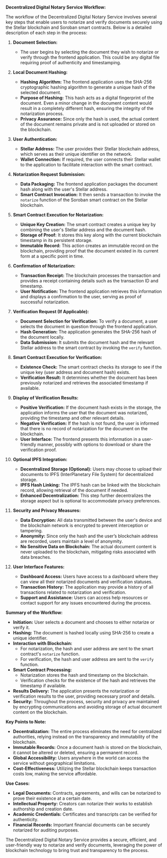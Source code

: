 **Decentralized Digital Notary Service Workflow:**

The workflow of the Decentralized Digital Notary Service involves several key steps that enable users to notarize and verify documents securely using the Stellar blockchain and Soroban smart contracts. Below is a detailed description of each step in the process:

1. **Document Selection:**
   - The user begins by selecting the document they wish to notarize or verify through the frontend application. This could be any digital file requiring proof of authenticity and timestamping.

2. **Local Document Hashing:**
   - **Hashing Algorithm:** The frontend application uses the SHA-256 cryptographic hashing algorithm to generate a unique hash of the selected document.
   - **Purpose of Hashing:** This hash acts as a digital fingerprint of the document. Even a minor change in the document content would result in a completely different hash, ensuring the integrity of the notarization process.
   - **Privacy Assurance:** Since only the hash is used, the actual content of the document remains private and is not uploaded or stored on the blockchain.

3. **User Authentication:**
   - **Stellar Address:** The user provides their Stellar blockchain address, which serves as their unique identifier on the network.
   - **Wallet Connection:** If required, the user connects their Stellar wallet to the application to facilitate interaction with the smart contract.

4. **Notarization Request Submission:**
   - **Data Packaging:** The frontend application packages the document hash along with the user's Stellar address.
   - **Smart Contract Invocation:** It then sends a transaction to invoke the `notarize` function of the Soroban smart contract on the Stellar blockchain.

5. **Smart Contract Execution for Notarization:**
   - **Unique Key Creation:** The smart contract creates a unique key by combining the user's Stellar address and the document hash.
   - **Storage of Proof:** It stores this key along with the current blockchain timestamp in its persistent storage.
   - **Immutable Record:** This action creates an immutable record on the blockchain, providing proof that the document existed in its current form at a specific point in time.

6. **Confirmation of Notarization:**
   - **Transaction Receipt:** The blockchain processes the transaction and provides a receipt containing details such as the transaction ID and timestamp.
   - **User Notification:** The frontend application retrieves this information and displays a confirmation to the user, serving as proof of successful notarization.

7. **Verification Request (If Applicable):**
   - **Document Selection for Verification:** To verify a document, a user selects the document in question through the frontend application.
   - **Hash Generation:** The application generates the SHA-256 hash of the document locally.
   - **Data Submission:** It submits the document hash and the relevant Stellar address to the smart contract by invoking the `verify` function.

8. **Smart Contract Execution for Verification:**
   - **Existence Check:** The smart contract checks its storage to see if the unique key (user address and document hash) exists.
   - **Verification Result:** It determines whether the document has been previously notarized and retrieves the associated timestamp if available.

9. **Display of Verification Results:**
   - **Positive Verification:** If the document hash exists in the storage, the application informs the user that the document was notarized, providing the timestamp and other relevant details.
   - **Negative Verification:** If the hash is not found, the user is informed that there is no record of notarization for the document on the blockchain.
   - **User Interface:** The frontend presents this information in a user-friendly manner, possibly with options to download or share the verification proof.

10. **Optional IPFS Integration:**
    - **Decentralized Storage (Optional):** Users may choose to upload their documents to IPFS (InterPlanetary File System) for decentralized storage.
    - **IPFS Hash Linking:** The IPFS hash can be linked with the blockchain record, allowing retrieval of the document if needed.
    - **Enhanced Decentralization:** This step further decentralizes the storage aspect but is optional to accommodate privacy preferences.

11. **Security and Privacy Measures:**
    - **Data Encryption:** All data transmitted between the user's device and the blockchain network is encrypted to prevent interception or tampering.
    - **Anonymity:** Since only the hash and the user’s blockchain address are recorded, users maintain a level of anonymity.
    - **No Sensitive Data on Blockchain:** The actual document content is never uploaded to the blockchain, mitigating risks associated with data breaches.

12. **User Interface Features:**
    - **Dashboard Access:** Users have access to a dashboard where they can view all their notarized documents and verification statuses.
    - **Transaction History:** The application may provide a history of all transactions related to notarization and verification.
    - **Support and Assistance:** Users can access help resources or contact support for any issues encountered during the process.

**Summary of the Workflow:**

- **Initiation:** User selects a document and chooses to either notarize or verify it.
- **Hashing:** The document is hashed locally using SHA-256 to create a unique identifier.
- **Interaction with Blockchain:**
  - For notarization, the hash and user address are sent to the smart contract's `notarize` function.
  - For verification, the hash and user address are sent to the `verify` function.
- **Smart Contract Processing:**
  - Notarization stores the hash and timestamp on the blockchain.
  - Verification checks for the existence of the hash and retrieves the timestamp if available.
- **Results Delivery:** The application presents the notarization or verification results to the user, providing necessary proof and details.
- **Security:** Throughout the process, security and privacy are maintained by encrypting communications and avoiding storage of actual document content on the blockchain.

**Key Points to Note:**

- **Decentralization:** The entire process eliminates the need for centralized authorities, relying instead on the transparency and immutability of the blockchain.
- **Immutable Records:** Once a document hash is stored on the blockchain, it cannot be altered or deleted, ensuring a permanent record.
- **Global Accessibility:** Users anywhere in the world can access the service without geographical limitations.
- **Cost-Effectiveness:** Utilizing the Stellar blockchain keeps transaction costs low, making the service affordable.

**Use Cases:**

- **Legal Documents:** Contracts, agreements, and wills can be notarized to prove their existence at a certain date.
- **Intellectual Property:** Creators can notarize their works to establish authorship and creation date.
- **Academic Credentials:** Certificates and transcripts can be verified for authenticity.
- **Financial Records:** Important financial documents can be securely notarized for auditing purposes.

The Decentralized Digital Notary Service provides a secure, efficient, and user-friendly way to notarize and verify documents, leveraging the power of blockchain technology to bring trust and transparency to the process.
